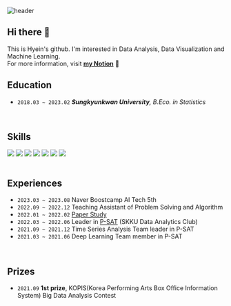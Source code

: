 ![header](https://capsule-render.vercel.app/api?type=waving&color=CED8F6&height=200&section=header&text=Hyein's%20GitHub%20&fontSize=40)
## Hi there 👋     
This is Hyein's github. I'm interested in Data Analysis, Data Visualization and Machine Learning.   
For more information, visit **[my Notion](https://sideways-capacity-71f.notion.site/Ju-Hyein-f3aab9b81587434f97261715aedf17f3)** 💌
<br>

## Education   
- `2018.03 ~ 2023.02`   ***Sungkyunkwan University**, B.Eco. in Statistics*
<br>

## Skills    
<img src="https://img.shields.io/badge/R-276DC3?style=flat&logo=R&logoColor=white" /> <img src="https://img.shields.io/badge/RStudio-75AADB?style=flat&logo=RStudio&logoColor=white" /> <img src="https://img.shields.io/badge/Python-3776AB?style=flat&logo=Python&logoColor=white" /> <img src="https://img.shields.io/badge/Jupyter-F37626?style=flat&logo=Jupyter&logoColor=white" /> <img src="https://img.shields.io/badge/MySQL-4479A1?style=flat&logo=MySQL&logoColor=white" />  <img src="https://img.shields.io/badge/Tableau-E97627?style=flat&logo=Tableau&logoColor=white"/> <img src="https://img.shields.io/badge/-QGIS-brightgreen?style=flat&logo=Qgis&logoColor=white"/>
<br>
<br>

## Experiences    
- `2023.03 ~ 2023.08` Naver Boostcamp AI Tech 5th
- `2022.09 ~ 2022.12` Teaching Assistant of Problem Solving and Algorithm
- `2022.01 ~ 2022.02` [Paper Study](https://github.com/juhyein/2022_Winter_Paper_Study)
- `2022.03 ~ 2022.06` Leader in [P-SAT](https://github.com/P-Sat) (SKKU Data Analytics Club)
- `2021.09 ~ 2021.12` Time Series Analysis Team leader in P-SAT 
- `2021.03 ~ 2021.06` Deep Learning Team member in P-SAT 
<br>

## Prizes   
- ```2021.09``` **1st prize**, KOPIS(Korea Performing Arts Box Office Information System) Big Data Analysis Contest

<br>


